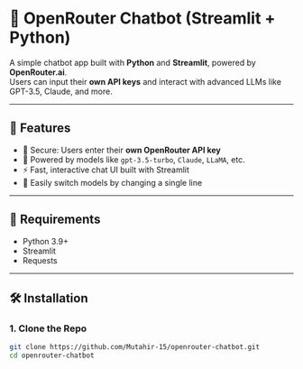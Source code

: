 # 🤖 OpenRouter Chatbot (Streamlit + Python)

A simple chatbot app built with **Python** and **Streamlit**, powered by **OpenRouter.ai**.  
Users can input their **own API keys** and interact with advanced LLMs like GPT-3.5, Claude, and more.

---

## 🚀 Features

- 🔐 Secure: Users enter their **own OpenRouter API key**
- 🧠 Powered by models like `gpt-3.5-turbo`, `Claude`, `LLaMA`, etc.
- ⚡ Fast, interactive chat UI built with Streamlit
- 🔄 Easily switch models by changing a single line

---

## 🧱 Requirements

- Python 3.9+
- Streamlit
- Requests

---

## 🛠️ Installation

### 1. Clone the Repo

```bash
git clone https://github.com/Mutahir-15/openrouter-chatbot.git
cd openrouter-chatbot
```